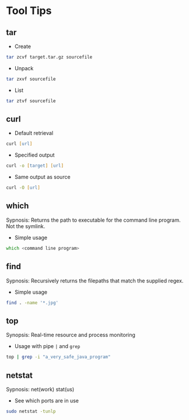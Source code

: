 # Tool Tips

## tar

-   Create

```zsh
tar zcvf target.tar.gz sourcefile
```

-   Unpack

```zsh
tar zxvf sourcefile
```

-   List

```zsh
tar ztvf sourcefile
```

## curl

-   Default retrieval

```zsh
curl [url]
```

-   Specified output

```zsh
curl -o [target] [url]
```

-   Same output as source

```zsh
curl -O [url]
```

## which

Sypnosis: Returns the path to executable for the command line program. Not the symlink.

-   Simple usage

```zsh
which <command line program>
```

## find

Sypnosis: Recursively returns the filepaths that match the supplied regex.

-   Simple usage

```zsh
find . -name '*.jpg'
```

## top

Synopsis: Real-time resource and process monitoring

-   Usage with pipe `|` and `grep`

```zsh
top | grep -i "a_very_safe_java_program"
```

## netstat

Sypnosis: net(work) stat(us)

- See which ports are in use

```zsh
sudo netstat -tunlp
```